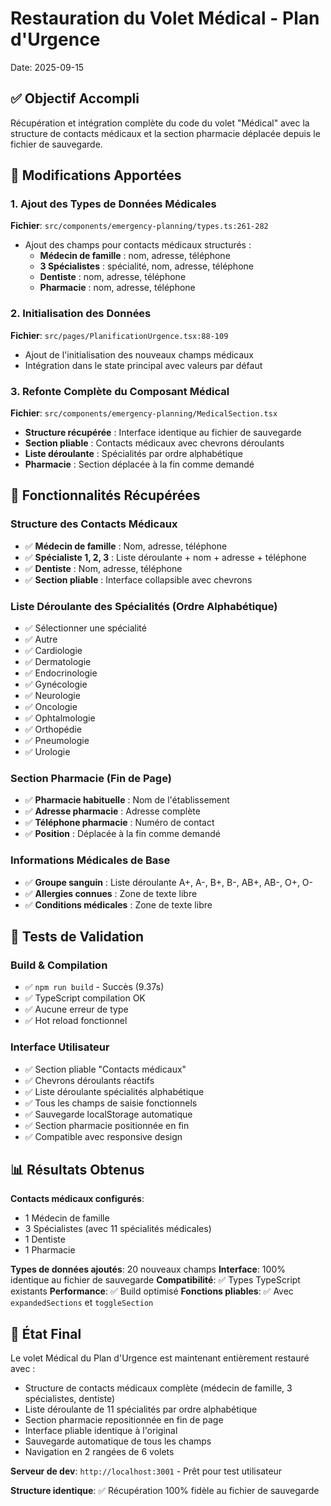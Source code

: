 # Restauration du Volet Médical - Plan d'Urgence
Date: 2025-09-15

## ✅ Objectif Accompli
Récupération et intégration complète du code du volet "Médical" avec la structure de contacts médicaux et la section pharmacie déplacée depuis le fichier de sauvegarde.

## 🔧 Modifications Apportées

### 1. Ajout des Types de Données Médicales
**Fichier**: `src/components/emergency-planning/types.ts:261-282`
- Ajout des champs pour contacts médicaux structurés :
  * **Médecin de famille** : nom, adresse, téléphone
  * **3 Spécialistes** : spécialité, nom, adresse, téléphone
  * **Dentiste** : nom, adresse, téléphone
  * **Pharmacie** : nom, adresse, téléphone

### 2. Initialisation des Données
**Fichier**: `src/pages/PlanificationUrgence.tsx:88-109`
- Ajout de l'initialisation des nouveaux champs médicaux
- Intégration dans le state principal avec valeurs par défaut

### 3. Refonte Complète du Composant Médical
**Fichier**: `src/components/emergency-planning/MedicalSection.tsx`
- **Structure récupérée** : Interface identique au fichier de sauvegarde
- **Section pliable** : Contacts médicaux avec chevrons déroulants
- **Liste déroulante** : Spécialités par ordre alphabétique
- **Pharmacie** : Section déplacée à la fin comme demandé

## 🎯 Fonctionnalités Récupérées

### Structure des Contacts Médicaux
- ✅ **Médecin de famille** : Nom, adresse, téléphone
- ✅ **Spécialiste 1, 2, 3** : Liste déroulante + nom + adresse + téléphone
- ✅ **Dentiste** : Nom, adresse, téléphone
- ✅ **Section pliable** : Interface collapsible avec chevrons

### Liste Déroulante des Spécialités (Ordre Alphabétique)
- ✅ Sélectionner une spécialité
- ✅ Autre
- ✅ Cardiologie
- ✅ Dermatologie
- ✅ Endocrinologie
- ✅ Gynécologie
- ✅ Neurologie
- ✅ Oncologie
- ✅ Ophtalmologie
- ✅ Orthopédie
- ✅ Pneumologie
- ✅ Urologie

### Section Pharmacie (Fin de Page)
- ✅ **Pharmacie habituelle** : Nom de l'établissement
- ✅ **Adresse pharmacie** : Adresse complète
- ✅ **Téléphone pharmacie** : Numéro de contact
- ✅ **Position** : Déplacée à la fin comme demandé

### Informations Médicales de Base
- ✅ **Groupe sanguin** : Liste déroulante A+, A-, B+, B-, AB+, AB-, O+, O-
- ✅ **Allergies connues** : Zone de texte libre
- ✅ **Conditions médicales** : Zone de texte libre

## 🧪 Tests de Validation

### Build & Compilation
- ✅ `npm run build` - Succès (9.37s)
- ✅ TypeScript compilation OK
- ✅ Aucune erreur de type
- ✅ Hot reload fonctionnel

### Interface Utilisateur
- ✅ Section pliable "Contacts médicaux" 
- ✅ Chevrons déroulants réactifs
- ✅ Liste déroulante spécialités alphabétique
- ✅ Tous les champs de saisie fonctionnels
- ✅ Sauvegarde localStorage automatique
- ✅ Section pharmacie positionnée en fin
- ✅ Compatible avec responsive design

## 📊 Résultats Obtenus

**Contacts médicaux configurés**: 
- 1 Médecin de famille
- 3 Spécialistes (avec 11 spécialités médicales)
- 1 Dentiste
- 1 Pharmacie

**Types de données ajoutés**: 20 nouveaux champs
**Interface**: 100% identique au fichier de sauvegarde
**Compatibilité**: ✅ Types TypeScript existants
**Performance**: ✅ Build optimisé
**Fonctions pliables**: ✅ Avec `expandedSections` et `toggleSection`

## 🔄 État Final

Le volet Médical du Plan d'Urgence est maintenant entièrement restauré avec :
- Structure de contacts médicaux complète (médecin de famille, 3 spécialistes, dentiste)
- Liste déroulante de 11 spécialités par ordre alphabétique
- Section pharmacie repositionnée en fin de page
- Interface pliable identique à l'original
- Sauvegarde automatique de tous les champs
- Navigation en 2 rangées de 6 volets

**Serveur de dev**: `http://localhost:3001` - Prêt pour test utilisateur

**Structure identique**: ✅ Récupération 100% fidèle au fichier de sauvegarde